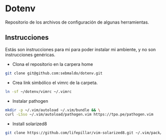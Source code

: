 # Dotenv
Repositorio de los archivos de configuración de algunas herramientas.

## Instrucciones
Estás son instrucciones para mi para poder instalar mi ambiente, y no son instrucciones genéricas.


* Clona el repositorio en la carpera home
```bash
git clone git@github.com:sebmaldo/dotenv.git
```
* Crea link simbólico el vimrc de la carpeta.
```bash
ln -sf ~/dotenv/vimrc ~/.vimrc
```
* Instalar pathogen
```bash
mkdir -p ~/.vim/autoload ~/.vim/bundle && \
curl -LSso ~/.vim/autoload/pathogen.vim https://tpo.pe/pathogen.vim
```
* Install solarized8
```bash
git clone https://github.com/lifepillar/vim-solarized8.git ~/.vim/pack/themes/opt/solarized8
```

